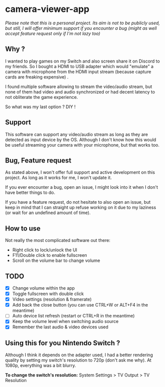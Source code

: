 # camera-viewer-app

*Please note that this is a personal project. Its aim is not to be publicly used, but still, I will offer minimum
support if you encounter a bug (might as well accept feature request only if I'm not lazy too)*

## Why ?

I wanted to play games on my Switch and also screen share it on Discord to my friends. So I bought a HDMI to USB adapter
which would "emulate" a camera with microphone from the HDMI input stream (because capture cards are freaking expensive)
.

I found multiple software allowing to stream the video/audio stream, but none of them had video and audio synchronized
or had decent latency to not obliterate the game experience.

So what was my last option ? DIY !

## Support

This software can support any video/audio stream as long as they are detected as input device by the OS. Although I
don't know how this would be useful streaming your camera with your microphone, but that works too.

## Bug, Feature request

As stated above, I won't offer full support and active development on this project. As long as it works for me, I won't
update it.

If you ever encounter a bug, open an issue, I might look into it when I don't have better things to do.

If you have a feature request, do not hesitate to also open an issue, but keep in mind that I can straight up refuse
working on it due to my laziness (or wait for an undefined amount of time).

## How to use

Not really the most complicated software out there:

- Right click to lock/unlock the UI
- F11/Double click to enable fullscreen
- Scroll on the volume bar to change volume

## TODO

- [x] Change volume within the app
- [x] Toggle fullscreen with double click
- [x] Video settings (resolution & framerate)
- [x] Add back the close button (you can use CTRL+W or ALT+F4 in the meantime)
- [ ] Auto device list refresh (restart or CTRL+R in the meantime)
- [x] Keep the volume level when switching audio source
- [x] Remember the last audio & video devices used

## Using this for you Nintendo Switch ?

Although I think it depends on the adapter used, I had a better rendering quality by setting my switch's resolution to
720p (don't ask me why). At 1080p, everything was a bit blurry.

**To change the switch's resolution:** System Settings > TV Output > TV Resolution


